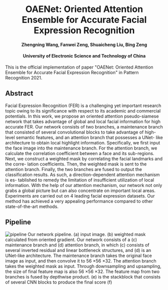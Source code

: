 # <center> OAENet: Oriented Attention Ensemble for Accurate Facial Expression Recognition

<h4 align="center">Zhengning Wang, Fanwei Zeng, Shuaicheng Liu, Bing Zeng</h4>
<h4 align="center">University of Electronic Science and Technology of China</h4>

This is the official implementation of paper "OAENet: Oriented Attention Ensemble for Accurate Facial Expression Recognition" in Pattern Recognition 2021.

## Abstract
Facial Expression Recognition (FER) is a challenging yet important research topic owing to its significance with respect to its academic and commercial potentials. In this work, we propose an oriented attention pseudo-siamese network that takes advantage of global and local facial information for high accurate FER. Our network consists of two branches, a maintenance branch that consisted of several convolutional blocks to take advantage of high-level semantic features, and an attention branch that possesses a UNet- like architecture to obtain local highlight information. Specifically, we first input the face image into the maintenance branch. For the attention branch, we calculate the correlation coefficient between a face and its sub-regions. Next, we construct a weighted mask by correlating the facial landmarks and the corre- lation coefficients. Then, the weighted mask is sent to the attention branch. Finally, the two branches are fused to output the classification results. As such, a direction-dependent attention mechanism is es- tablished to remedy the limitation of insufficient utilization of local information. With the help of our attention mechanism, our network not only grabs a global picture but can also concentrate on important local areas. Experiments are carried out on 4 leading facial expression datasets. Our method has achieved a very appealing performance compared to other state-of-the-art methods.


## Pipeline
![pipeline](https://user-images.githubusercontent.com/1344482/181180943-f48794d7-c499-4919-8f8a-e53eecf3659d.JPG)
Our network pipeline. (a) input image. (b) weighted mask calculated from oriented gradient. Our network consists of a (c) maintenance branch and (d) attention branch, in which (c) consists of several inverted residual and linear bottleneck structures, and (d) is an UNet-like architecture. The maintenance branch takes the original face image as input, and then convolve it to 56 ×56 ×32. The attention branch takes the weighted mask as input. Through downsampling and upsampling, the size of final feature map is also 56 ×56 ×32. The feature map from two branches is fused by depthwise product. (e) is the stackblock that consists of several CNN blocks to produce the final score (f)
